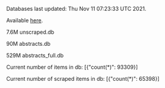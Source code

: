 Databases last updated: Thu Nov 11 07:23:33 UTC 2021. 

Available [here](https://github.com/cbeauhilton/ash-db/releases).

7.6M	unscraped.db

90M	abstracts.db

529M	abstracts_full.db

Current number of items in db:
[{"count(*)": 93309}]

Current number of scraped items in db:
[{"count(*)": 65398}]
